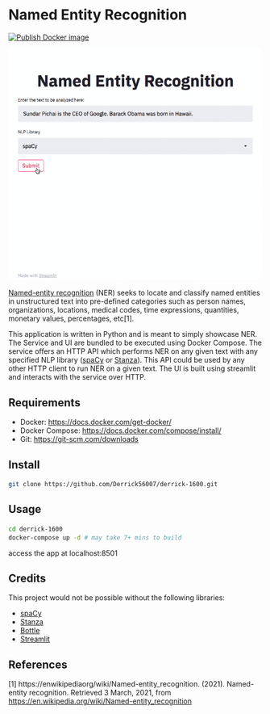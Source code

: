 # Named Entity Recognition

[![Publish Docker image](https://github.com/Derrick56007/derrick-1600/actions/workflows/docker-publish.yml/badge.svg)](https://github.com/Derrick56007/derrick-1600/actions/workflows/docker-publish.yml)

![](demo.gif?raw=true)

[Named-entity recognition](https://en.wikipedia.org/wiki/Named-entity_recognition) (NER) seeks to locate and classify named entities in unstructured text into pre-defined categories such as person names, organizations, locations, medical codes, time expressions, quantities, monetary values, percentages, etc[1].

This application is written in Python and is meant to simply showcase NER. The Service and UI are bundled to be executed using Docker Compose. The service offers an HTTP API which performs NER on any given text with any specified NLP library ([spaCy](https://spacy.io/) or [Stanza](https://stanfordnlp.github.io/stanza/)). This API could be used by any other HTTP client to run NER on a given text. The UI is built using streamlit and interacts with the service over HTTP.

Requirements
------------
- Docker: https://docs.docker.com/get-docker/
- Docker Compose: https://docs.docker.com/compose/install/
- Git: https://git-scm.com/downloads

Install
--------------

```bash
git clone https://github.com/Derrick56007/derrick-1600.git
```

Usage
------------

```bash
cd derrick-1600
docker-compose up -d # may take 7+ mins to build
```
access the app at localhost:8501


Credits
-------
This project would not be possible without the following libraries:
- [spaCy](https://spacy.io/)
- [Stanza](https://stanfordnlp.github.io/stanza/)
- [Bottle](https://bottlepy.org/docs/dev/)
- [Streamlit](https://streamlit.io/)

## References
<a id="1">[1]</a> 
https://enwikipediaorg/wiki/Named-entity_recognition. (2021). Named-entity recognition. Retrieved 3 March, 2021, from https://en.wikipedia.org/wiki/Named-entity_recognition
